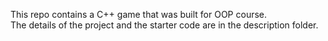 This repo contains a C++ game that was built for OOP course.<br>
The details of the project and the starter code are in the description folder.
